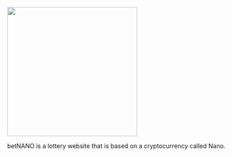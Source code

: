 <img src="https://github.com/LukeAlSaba/betnano.win/blob/master/img/branding/betnano.svg" width="300">

betNANO is a lottery website that is based on a cryptocurrency called Nano.
